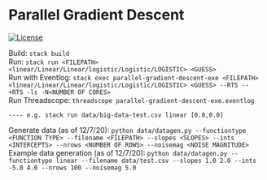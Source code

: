 # Parallel Gradient Descent

[![License](https://img.shields.io/badge/License-BSD%203--Clause-blue.svg)](https://opensource.org/licenses/BSD-3-Clause)

Build: `stack build `   
Run: `stack run <FILEPATH> <linear/Linear/Linear/logistic/Logistic/LOGISTIC> <GUESS>`  
Run with Eventlog: `stack exec parallel-gradient-descent-exe <FILEPATH> <linear/Linear/Linear/logistic/Logistic/LOGISTIC> <GUESS> --RTS -- +RTS -ls -N<NUMBER OF CORES>`  
Run Threadscope: `threadscope parallel-gradient-descent-exe.eventlog`  

`---- e.g. stack run data/big-data-test.csv linear [0.0,0.0] `

Generate data (as of 12/7/20): `python data/datagen.py --functiontype <FUNCTION TYPE> --filename <FILEPATH> --slopes <SLOPES> --ints <INTERCEPTS> --nrows <NUMBER OF ROWS> --noisemag <NOISE MAGNITUDE>`  
Example data generation (as of 12/7/20): `python data/datagen.py --functiontype linear --filename data/test.csv --slopes 1.0 2.0 --ints -5.0 4.0 --nrows 100 --noisemag 5.0`

